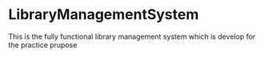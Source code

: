# LibraryManagementSystem
This is the fully functional library management system which is develop for the practice prupose
